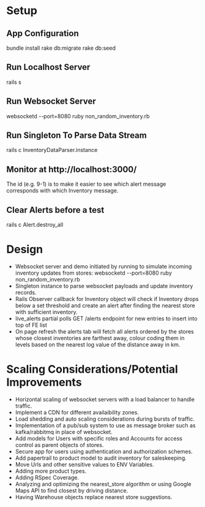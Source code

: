 # Setup

## App Configuration
bundle install
rake db:migrate
rake db:seed

## Run Localhost Server
rails s

## Run Websocket Server
websocketd --port=8080 ruby non_random_inventory.rb

## Run Singleton To Parse Data Stream
rails c
InventoryDataParser.instance

## Monitor at http://localhost:3000/
The id (e.g. 9-1) is to make it easier to see which alert message corresponds with which Inventory message.

## Clear Alerts before a test
rails c
Alert.destroy_all

# Design

- Websocket server and demo initiated by running to simulate incoming inventory updates from stores: websocketd --port=8080 ruby non_random_inventory.rb
- Singleton instance to parse websocket payloads and update inventory records.
- Rails Observer callback for Inventory object will check if Inventory drops below a set threshold and create an alert after finding the nearest store with sufficient inventory.
- live_alerts partial polls GET /alerts endpoint for new entries to insert into top of FE list 
- On page refresh the alerts tab will fetch all alerts ordered by the stores whose closest inventories are farthest away, colour coding them in levels based on the nearest log value of the distance away in km.

# Scaling Considerations/Potential Improvements

- Horizontal scaling of websocket servers with a load balancer to handle traffic.
- Implement a CDN for different availaibility zones.
- Load shedding and auto scaling considerations during bursts of traffic.
- Implementation of a pub/sub system to use as message broker such as kafka/rabbitmq in place of websocket.
- Add models for Users with specific roles and Accounts for access control as parent objects of stores.
- Secure app for users using authentication and authorization schemes.
- Add papertrail to product model to audit inventory for saleskeeping.
- Move Urls and other sensitive values to ENV Variables.
- Adding more product types.
- Adding RSpec Coverage.
- Analyzing and optimizing the nearest_store algorithm or using Google Maps API to find closest by driving distance.
- Having Warehouse objects replace nearest store suggestions.
